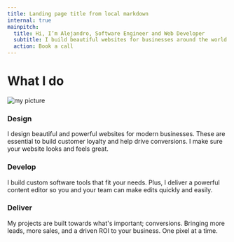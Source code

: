 ```yaml
---
title: Landing page title from local markdown
internal: true
mainpitch:
  title: Hi, I’m Alejandro, Software Engineer and Web Developer
  subtitle: I build beautiful websites for businesses around the world. If you need a modern and powerful website, book a call below.
  action: Book a call
---
```


# What I do

![my picture](/img/headshotsmall.jpg "my picture")

### Design

I design beautiful and powerful websites for modern businesses. These are essential to build customer loyalty and help drive conversions. I make sure your website looks and feels great.

### Develop

I build custom software tools that fit your needs. Plus, I deliver a powerful content editor so you and your team can make edits quickly and easily.

### Deliver

My projects are built towards what's important; conversions. Bringing more leads, more sales, and a driven ROI to your business. One pixel at a time.
